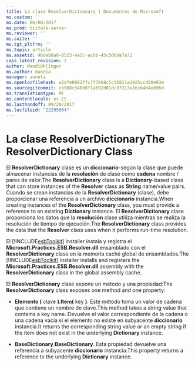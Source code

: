 ```yaml
---
title: La clase ResolverDictionary | Documentos de Microsoft
ms.custom: ''
ms.date: 06/08/2017
ms.prod: biztalk-server
ms.reviewer: ''
ms.suite: ''
ms.tgt_pltfrm: ''
ms.topic: article
ms.assetid: 46deb8a0-0523-4a5c-ac6b-45c506de7a72
caps.latest.revision: 2
author: MandiOhlinger
ms.author: mandia
manager: anneta
ms.openlocfilehash: a2dfe0082ffc7f7b68c5c56811a28d5ccd20e93e
ms.sourcegitcommit: cb908c540d8f1a692d01dc8f313e16cb4b4e696d
ms.translationtype: MT
ms.contentlocale: es-ES
ms.lasthandoff: 09/20/2017
ms.locfileid: "22295004"
---
```

# <a name="the-resolverdictionary-class"></a><span data-ttu-id="6ad80-102">La clase ResolverDictionary</span><span class="sxs-lookup"><span data-stu-id="6ad80-102">The ResolverDictionary Class</span></span>
<span data-ttu-id="6ad80-103">El **ResolverDictionary** clase es un **diccionario**-según la clase que puede almacenar instancias de la **resolución** de clase como **cadena** nombre / pares de valor.</span><span class="sxs-lookup"><span data-stu-id="6ad80-103">The **ResolverDictionary** class is a **Dictionary**-based class that can store instances of the **Resolver** class as **String** name/value pairs.</span></span> <span data-ttu-id="6ad80-104">Cuando se crean instancias de la **ResolverDictionary** (clase), debe proporcionar una referencia a un archivo **diccionario** instancia.</span><span class="sxs-lookup"><span data-stu-id="6ad80-104">When creating instances of the **ResolverDictionary** class, you must provide a reference to an existing **Dictionary** instance.</span></span> <span data-ttu-id="6ad80-105">El **ResolverDictionary** clase proporciona los datos que la **resolución** clase utiliza mientras se realiza la resolución de tiempo de ejecución.</span><span class="sxs-lookup"><span data-stu-id="6ad80-105">The **ResolverDictionary** class provides the data that the **Resolver** class uses when it performs run-time resolution.</span></span>  
  
 <span data-ttu-id="6ad80-106">El [!INCLUDE[esbToolkit](../includes/esbtoolkit-md.md)] installer instala y registra el **Microsoft.Practices.ESB.Resolver.dll** ensamblado con el **ResolverDictionary** clase en la memoria caché global de ensamblados.</span><span class="sxs-lookup"><span data-stu-id="6ad80-106">The [!INCLUDE[esbToolkit](../includes/esbtoolkit-md.md)] installer installs and registers the **Microsoft.Practices.ESB.Resolver.dll** assembly with the **ResolverDictionary** class in the global assembly cache.</span></span>  
  
 <span data-ttu-id="6ad80-107">El **ResolverDictionary** clase expone un método y una propiedad:</span><span class="sxs-lookup"><span data-stu-id="6ad80-107">The **ResolverDictionary** class exposes one method and one property:</span></span>  
  
-   <span data-ttu-id="6ad80-108">**Elemento (** clave **)**.</span><span class="sxs-lookup"><span data-stu-id="6ad80-108">**Item(** key **)**.</span></span> <span data-ttu-id="6ad80-109">Este método toma un valor de cadena que contiene un nombre de clave.</span><span class="sxs-lookup"><span data-stu-id="6ad80-109">This method takes a string value that contains a key name.</span></span> <span data-ttu-id="6ad80-110">Devuelve el valor correspondiente de la cadena o una cadena vacía si el elemento no existe en subyacente **diccionario** instancia.</span><span class="sxs-lookup"><span data-stu-id="6ad80-110">It returns the corresponding string value or an empty string if the item does not exist in the underlying **Dictionary** instance.</span></span>  
  
-   <span data-ttu-id="6ad80-111">**BaseDictionary**.</span><span class="sxs-lookup"><span data-stu-id="6ad80-111">**BaseDictionary**.</span></span> <span data-ttu-id="6ad80-112">Esta propiedad devuelve una referencia a subyacente **diccionario** instancia.</span><span class="sxs-lookup"><span data-stu-id="6ad80-112">This property returns a reference to the underlying **Dictionary** instance.</span></span>